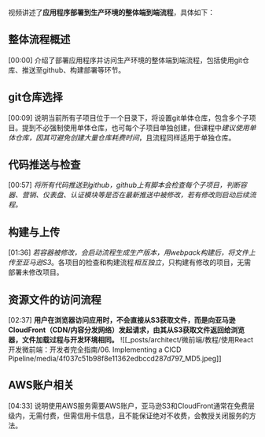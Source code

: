 

视频讲述了**应用程序部署到生产环境的整体端到端流程**，具体如下：

## 整体流程概述
[00:00]
介绍了部署应用程序并访问生产环境的整体端到端流程，包括使用git仓库、推送至github、构建部署等环节。

## git仓库选择
[00:09]
说明当前所有子项目位于一个目录下，将设置git单体仓库，包含多个子项目。提到不必强制使用单体仓库，也可每个子项目单独创建，但课程中*建议使用单体仓库，因其可避免创建大量仓库耗费时间*，且流程同样适用于单独仓库。

## 代码推送与检查
[00:57]
*将所有代码推送到github，github上有脚本会检查每个子项目，判断容器、营销、仪表盘、认证模块等是否在最新推送中被修改，若有修改则启动后续流程。*

## 构建与上传
[01:36]
*若容器被修改，会启动流程生成生产版本，用webpack构建后，将文件上传至亚马逊S3*。各项目的检查和构建流程*相互独立*，只构建有修改的项目，无需部署未修改项目。

## 资源文件的访问流程
[02:37]
**用户在浏览器访问应用时，不会直接从S3获取文件，而是向亚马逊CloudFront（CDN/内容分发网络）发起请求，由其从S3获取文件返回给浏览器，文件加载过程与开发环境相同。**
![[_posts/architect/微前端/教程/使用React开发微前端：开发者完全指南/06. Implementing a CICD Pipeline/media/4f037c51b98f8e11362edbccd287d797_MD5.jpeg]]

## AWS账户相关
[04:33]
说明使用AWS服务需要AWS账户，亚马逊S3和CloudFront通常在免费层级内，无需付费，但需信用卡信息，且不能保证绝对不收费，会教授关闭服务的方法。